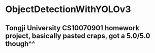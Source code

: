 # ObjectDetectionWithYOLOv3
## Tongji University CS10070901 homework project, basically pasted craps, got a 5.0/5.0 though^^
